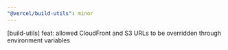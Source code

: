 ```yaml
---
"@vercel/build-utils": minor
---
```


[build-utils] feat: allowed CloudFront and S3 URLs to be overridden through environment variables

